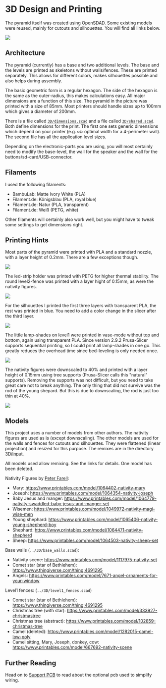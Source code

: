 3D Design and Printing
======================

The pyramid itself was created using OpenSDAD. Some existing models were
reused, mainly for cutouts and silhouettes. You will find all links below.

![](./pyramid.jpg)


Architecture
------------

The pyramid (currently) has a base and two additional levels.  The
base and the levels are printed as skeletons without
walls/fences. These are printed separately. This allows for different
colors, makes silhouettes possible and also helps during assembly.

The basic geometric form is a regular hexagon. The side of the hexagon
is the same as the outer-radius, this makes calculations easy. All
major dimensions are a function of this size. The pyramid in the picture
was printed with a size of 85mm. Most printers should handle sizes up to
100mm which gives a diameter of 200mm.

There is a file called [`3D/dimensions.scad`](../3D/dimensions.scad)
and a file called [`3D/shared.scad`](../3D/shared.scad).  Both define
dimensions for the print. The first one sets generic dimensions which
depend on your printer (e.g. `w4`: optimal width for a 4-perimeter
wall). The second file has all the application level sizes.

Depending on the electronic-parts you are using, you will most certainly
need to modify the base-level, the wall for the speaker and the
wall for the buttons/sd-card/USB-connector.


Filaments
---------

I used the following filaments:

  - BambuLab: Matte Ivory White (PLA)
  - Filament.de: Königsblau (PLA, royal blue)
  - Filament.de: Natur (PLA, transparent)
  - Filament.de: Weiß (PETG, white)

Other filaments will certainly also work well, but you might have to
tweak some settings to get dimensions right.


Printing Hints
--------------

Most parts of the pyramid were printed with PLA and a standard nozzle,
with a layer height of 0.2mm. There are a few exceptions though.

![](./led_strip.jpg)

The led-strip holder was printed with PETG for higher thermal stability.
The round level2-fence was printed with a layer hight of 0.15mm, as were
the nativity figures.

![](./level2_fence.jpg)

For the silhouettes I printed the first three layers with transparent
PLA, the rest was printed in blue. You need to add a color change
in the slicer after the third layer.

![](silhouette.jpg)

The little lamp-shades on level1 were printed in vase-mode without top
and bottom, again using transparent PLA. Since version 2.9.2
Prusa-Slicer supports sequential printing, so I could print all
lamp-shades in one go. This greatly reduces the overhead time since
bed-leveling is only needed once.

![](lamp_shade.jpg)

The nativity figures were downscaled to 40% and printed with a layer
height of 0.15mm using tree supports (Prusa-Slicer calls this
"natural" supports). Removing the supports was not difficult, but you
need to take great care not to break anything. The only thing that did
not survive was the rod of the young shepard. But this is due to
downscaling, the rod is just too thin at 40%.

![](nativity_figures.jpg)


Models
------

This project uses a number of models from other authors. The nativity
figures are used as is (except downscaling). The other models are used
for the walls and fences for cutouts and silhouettes. They were
flattened (linear projection) and resized for this purpose. The remixes
are in the directory [3D/input](../3D/input/README.md).

All models used allow remixing. See the links for details. One model has been
deleted.

Nativity Figures by [Peter Farell](https://www.printables.com/@PeterFarell):

  - Mary: <https://www.printables.com/model/1064402-nativity-mary>
  - Joseph: <https://www.printables.com/model/1064354-nativity-joseph>
  - Baby Jesus and manger: <https://www.printables.com/model/1064779-nativity-swaddled-baby-jesus-and-manger-set>
  - Wisemen: <https://www.printables.com/model/1049972-nativity-magi-wise-men>
  - Young shephard: <https://www.printables.com/model/1065406-nativity-young-shepherd-boy>
  - Shephard: <https://www.printables.com/model/1064471-nativity-shepherd>
  - Sheep: <https://www.printables.com/model/1064503-nativity-sheep-set>

Base walls (`../3D/base_walls.scad`):

  - Nativity scene: <https://www.printables.com/model/1117975-nativity-set>
  - Comet star (star of Bethlehem): <https://www.thingiverse.com/thing:4691295>
  - Angels: <https://www.printables.com/model/7671-angel-ornaments-for-your-window>

Level1 fences: (`../3D/level1_fences.scad`)

  - Comet star (star of Bethlehem): <https://www.thingiverse.com/thing:4691295>
  - Christmas tree (with star): <https://www.printables.com/model/333927-christmastree>
  - Christmas tree (abstract): <https://www.printables.com/model/102859-christmas-tree>
  - Camel (deleted): <https://www.printables.com/model/1282015-camel-low-poly>
  - Camel sitting, Mary, Joseph, donkey, cow: <https://www.printables.com/model/667692-nativity-scene>


Further Reading
---------------

Head on to [Support PCB](./pcb.md) to read about the optional pcb used
to simplify wiring.

